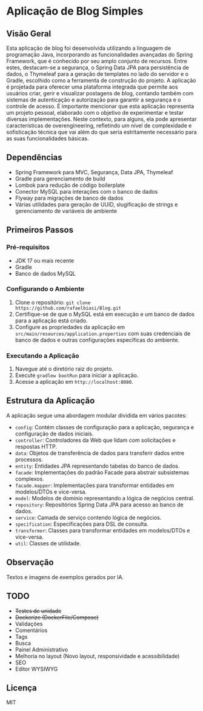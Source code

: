 # Aplicação de Blog Simples

## Visão Geral

Esta aplicação de blog foi desenvolvida utilizando a linguagem de programação Java, incorporando as funcionalidades
avançadas do Spring Framework, que é conhecido por seu amplo conjunto de recursos. Entre estes, destacam-se a segurança,
o Spring Data JPA para persistência de dados, o Thymeleaf para a geração de templates no lado do servidor e o Gradle,
escolhido como a ferramenta de construção do projeto. A aplicação é projetada para oferecer uma plataforma integrada que
permite aos usuários criar, gerir e visualizar postagens de blog, contando também com sistemas de autenticação e
autorização para garantir a segurança e o controle de acesso. É importante mencionar que esta aplicação representa um
projeto pessoal, elaborado com o objetivo de experimentar e testar diversas implementações. Neste contexto, para alguns,
ela pode apresentar características de overengineering, refletindo um nível de complexidade e sofisticação técnica que
vai além do que seria estritamente necessário para as suas funcionalidades básicas.

## Dependências

- Spring Framework para MVC, Segurança, Data JPA, Thymeleaf
- Gradle para gerenciamento de build
- Lombok para redução de código boilerplate
- Conector MySQL para interações com o banco de dados
- Flyway para migrações de banco de dados
- Várias utilidades para geração de UUID, slugificação de strings e gerenciamento de variáveis de ambiente

## Primeiros Passos

### Pré-requisitos

- JDK 17 ou mais recente
- Gradle
- Banco de dados MySQL

### Configurando o Ambiente

1. Clone o repositório: `git clone https://github.com/rafaelbiasi/Blog.git`
2. Certifique-se de que o MySQL está em execução e um banco de dados para a aplicação está criado.
3. Configure as propriedades da aplicação em `src/main/resources/application.properties` com suas credenciais de banco
   de dados e outras configurações específicas do ambiente.

### Executando a Aplicação

1. Navegue até o diretório raiz do projeto.
2. Execute `gradlew bootRun` para iniciar a aplicação.
3. Acesse a aplicação em `http://localhost:8080`.

## Estrutura da Aplicação

A aplicação segue uma abordagem modular dividida em vários pacotes:

- `config`: Contém classes de configuração para a aplicação, segurança e configuração de dados iniciais.
- `controller`: Controladores da Web que lidam com solicitações e respostas HTTP.
- `data`: Objetos de transferência de dados para transferir dados entre processos.
- `entity`: Entidades JPA representando tabelas do banco de dados.
- `facade`: Implementações do padrão Facade para abstrair subsistemas complexos.
- `facade.mapper`: Implementações para transformar entidades em modelos/DTOs e vice-versa.
- `model`: Modelos de domínio representando a lógica de negócios central.
- `repository`: Repositórios Spring Data JPA para acesso ao banco de dados.
- `service`: Camada de serviço contendo lógica de negócios.
- `specification`: Especificações para DSL de consulta.
- `transformer`: Classes para transformar entidades em modelos/DTOs e vice-versa.
- `util`: Classes de utilidade.

## Observação

Textos e imagens de exemplos gerados por IA.

## TODO

- ~~Testes de unidade~~
- ~~Dockerize (DockerFile/Compose)~~
- Validações
- Comentários
- Tags
- Busca
- Painel Administrativo
- Melhoria no layout (Novo layout, responsividade e acessibilidade)
- SEO
- Editor WYSIWYG

## Licença

MIT
